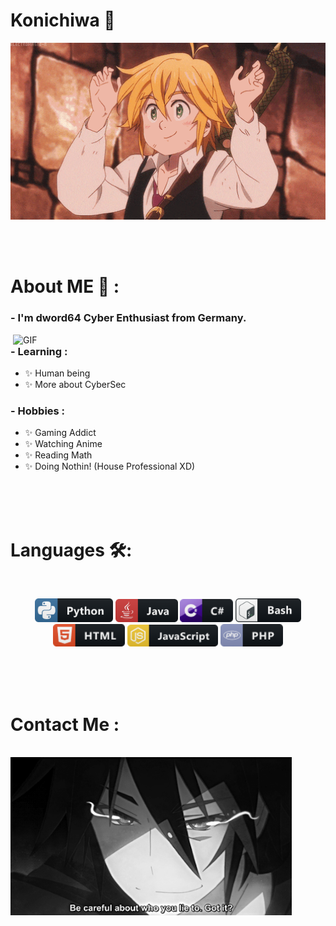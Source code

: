 # Konichiwa 👋

<div align="center">
<img hight="300" width="700" alt="GIF" align="center" src="https://github.com/dword64/dword64/blob/main/assets/208593.gif">
</div>

</br>
</br>
</br>


# About ME 💬 :

### - I'm dword64 Cyber Enthusiast from Germany.

<img hight="400" width="500" alt="GIF" align="right" src="https://github.com/dword64/dword64/blob/main/assets/1936.gif">

### - Learning :
- ✨ Human being 
- ✨ More about CyberSec

### - Hobbies : 
- ✨ Gaming Addict
- ✨ Watching Anime
- ✨ Reading Math
- ✨ Doing Nothin! (House Professional XD)

</br>
</br>
</br>



# Languages <!--& Tools 👨‍💻--> 🛠:
</br>

<p align="center">

<!-- For more icons please follow  https://github.com/MikeCodesDotNET/ColoredBadges -->
<img src="https://github.com/dword64/dword64/blob/main/assets/icons/python.png" alt="python" width="125" hight="50">
<img src="https://github.com/dword64/dword64/blob/main/assets/icons/java.png" alt="java"  width="100" hight="50">
<img src="https://github.com/dword64/dword64/blob/main/assets/icons/csharp.png" alt="C#" width="85" hight="50">
<img src="https://github.com/dword64/dword64/blob/main/assets/icons/bash.png" alt="bash" width="105" hight="50">
<img src="https://github.com/dword64/dword64/blob/main/assets/icons/html.png" alt="html" width="115" hight="50">
<img src="https://github.com/dword64/dword64/blob/main/assets/icons/js.png" alt="js" width="145" hight="50">
<img src="https://github.com/dword64/dword64/blob/main/assets/icons/php.png" alt="php" width="100" hight="50">

<!--
<img src="https://github.com/dword64/dword64/blob/main/assets/icons/docker.png" alt="docker" width="170" hight="50">
<img src="https://github.com/dword64/dword64/blob/main/assets/icons/visualstudio_code.png" alt="visualstudio_code" width="285" hight="50">
</br>
<img src="https://github.com/dword64/dword64/blob/main/assets/icons/pc.png" alt="pc" width="150" hight="50">
<img src="https://github.com/dword64/dword64/blob/main/assets/icons/security.png" alt="Security" width="200" hight="50">
<img src="https://github.com/dword64/dword64/blob/main/assets/icons/xcode.png" alt="xcode" width="185" hight="50">
<img src="https://github.com/dword64/dword64/blob/main/assets/icons/qt.png" alt="pc" width="150" hight="50">
<img src="https://github.com/dword64/dword64/blob/main/assets/icons/unity.png" alt="Security" width="200" hight="50">
<img src="https://github.com/dword64/dword64/blob/main/assets/icons/eclipse.png" alt="eclipse" width="200" hight="50">
-->
</p>
</br>
</br>
</br>



# Contact Me :

<p>
 </br>


<img hight="320" width="450" align="middle" alt="GIF" src="https://github.com/dword64/dword64/blob/main/assets/93195.gif">


 

</br>
</br>
</br>
</br>
</br>
</br>
</br>
